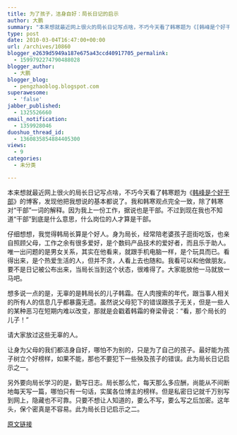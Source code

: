 ```yaml
---
title: 为了孩子，洁身自好：局长日记的启示
author: 大鹏
summary: "本来想就最近网上很火的局长日记写点啥，不巧今天看了韩寒题为《[韩峰是个好干部][1]》的博客，发现他把我想说的基本都说了。我和韩寒观点完全一致，除了韩寒对“干部”一词的解释。因为我上一份工作，据说也是干部。不过到现在我也不知道“干部”到底是什么意思，什么岗位的人才算是干部。"
type: post
date: 2010-03-04T16:47:00+00:00
url: /archives/10860
blogger_e2639d5949a187e675a43ccd40917705_permalink:
  - 1599792274790488028
blogger_author:
  - 大鹏
blogger_blog:
  - pengzhaoblog.blogspot.com
superawesome:
  - 'false'
jabber_published:
  - 1325526660
email_notification:
  - 1359928046
duoshuo_thread_id:
  - 1360835854884405300
views:
  - 9
categories:
  - 未分类

---
```

本来想就最近网上很火的局长日记写点啥，不巧今天看了韩寒题为《[韩峰是个好干部][1]》的博客，发现他把我想说的基本都说了。我和韩寒观点完全一致，除了韩寒对“干部”一词的解释。因为我上一份工作，据说也是干部。不过到现在我也不知道“干部”到底是什么意思，什么岗位的人才算是干部。

仔细想想，我觉得韩局长算是个好人。身为局长，经常陪老婆孩子逛街吃饭，也亲自照顾父母，工作之余有很多爱好，是个数码产品技术的爱好者，而且乐于助人。唯一出问题的是男女关系，其实在他看来，就跟手机电脑一样，是个玩具而已。看得出来，是个热爱生活的人，但并不贪，人看上去也随和。我看可以和他做朋友。要不是日记被公布出来，当局长当到这个状态，很难得了。大家能放他一马就放一马吧。

想多说一点的是，无辜的是韩局长的儿子韩霜。在人肉搜索的年代，跟当事人相关的所有人的信息几乎都暴露无遗。虽然说父母犯下的错误跟孩子无关，但是一些人的某种恶习在短期内难以改变，那就是会戳着韩霜的脊梁骨说：“看，那个局长的儿子！”

请大家放过这些无辜的人。

让身为父母的我们都洁身自好，哪怕不为别的，只是为了自己的孩子。最好能为孩子树立个好榜样，如果不能，那也不要犯下一些殃及孩子的错误。此为局长日记启示之一。

另外要向局长学习的是，勤写日志。局长那么忙，每天那么多应酬，尚能从不间断地每天写一篇，哪怕只有一句话，实属各位博主的榜样。但是私密日记就千万别写到网上，隐藏也不可靠。只要不想让人知道的，要么不写，要么写之后加密。这年头，保个密真是不容易。此为局长日记启示之二。

 [1]: http://blog.sina.com.cn/s/blog_4701280b0100h7b2.html

[原文链接](http://dapengde.com/archives/10860)

